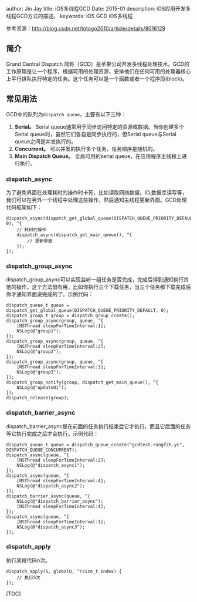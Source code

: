 author: Jin Jay
title: iOS多线程GCD
Date: 2015-01
description: iOS应用开发多线程GCD方式的描述。
keywords: iOS GCD
          iOS多线程

参考资源：http://blog.csdn.net/totogo2010/article/details/8016129
## 简介
Grand Central Dispatch 简称（GCD）是苹果公司开发多线程处理技术。GCD的工作原理是让一个程序，根据可用的处理资源，安排他们在任何可用的处理器核心上平行排队执行特定的任务。这个任务可以是一个函数或者一个程序段(block)。

## 常见用法
GCD中的队列为`dispatch queue`，主要有以下三种：
1. **Serial。** Serial queue通常用于同步访问特定的资源或数据。当你创建多个Serial queue时，虽然它们各自是同步执行的，但Serial queue与Serial queue之间是并发执行的。
2. **Concurrent。** 可以并发的执行多个任务，任务顺序是随机的。
3. **Main Dispatch Queue。** 全局可用的serial queue，在应用程序主线程上进行执行。

### dispatch_async
为了避免界面在处理耗时的操作时卡死，比如读取网络数据，IO,数据库读写等，我们可以在另外一个线程中处理这些操作，然后通知主线程更新界面。GCD处理代码框架如下：

    dispatch_async(dispatch_get_global_queue(DISPATCH_QUEUE_PRIORITY_DEFAULT, 0), ^{
        // 耗时的操作
        dispatch_async(dispatch_get_main_queue(), ^{
            // 更新界面
        });
    });

### dispatch\_group\_async
dispatch\_group\_async可以实现监听一组任务是否完成，完成后得到通知执行其他的操作。这个方法很有用，比如你执行三个下载任务，当三个任务都下载完成后你才通知界面说完成的了。示例代码：

    dispatch_queue_t queue = dispatch_get_global_queue(DISPATCH_QUEUE_PRIORITY_DEFAULT, 0);
    dispatch_group_t group = dispatch_group_create();
    dispatch_group_async(group, queue, ^{
        [NSThread sleepForTimeInterval:1];
        NSLog(@"group1");
    });
    dispatch_group_async(group, queue, ^{
        [NSThread sleepForTimeInterval:2];
        NSLog(@"group2");
    });
    dispatch_group_async(group, queue, ^{
        [NSThread sleepForTimeInterval:3];
        NSLog(@"group3");
    });
    dispatch_group_notify(group, dispatch_get_main_queue(), ^{
        NSLog(@"updateUi");
    });
    dispatch_release(group);

### dispatch\_barrier\_async
dispatch\_barrier\_async是在前面的任务执行结束后它才执行，而且它后面的任务等它执行完成之后才会执行。示例代码：

    dispatch_queue_t queue = dispatch_queue_create("gcdtest.rongfzh.yc", DISPATCH_QUEUE_CONCURRENT);
    dispatch_async(queue, ^{
        [NSThread sleepForTimeInterval:2];
        NSLog(@"dispatch_async1");
    });
    dispatch_async(queue, ^{
        [NSThread sleepForTimeInterval:4];
        NSLog(@"dispatch_async2");
    });
    dispatch_barrier_async(queue, ^{
        NSLog(@"dispatch_barrier_async");
        [NSThread sleepForTimeInterval:4];
    });
    dispatch_async(queue, ^{
        [NSThread sleepForTimeInterval:1];
        NSLog(@"dispatch_async3");
    });

### dispatch\_apply 
执行某段代码n次。

    dispatch_apply(5, globalQ, ^(size_t index) {
        // 执行5次
    });


[TOC]